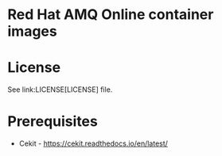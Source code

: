 # Red Hat AMQ Online container images

# License

See link:LICENSE[LICENSE] file.

# Prerequisites

* Cekit - https://cekit.readthedocs.io/en/latest/



